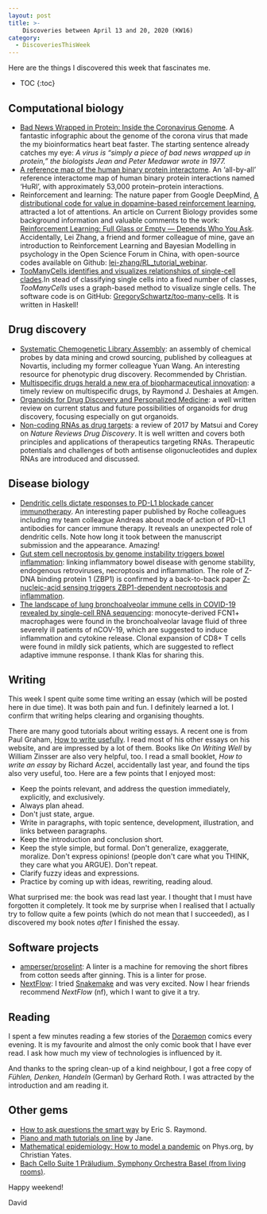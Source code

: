 ```yaml
---
layout: post
title: >- 
    Discoveries between April 13 and 20, 2020 (KW16)
category: 
  - DiscoveriesThisWeek 
---
```


Here are the things I discovered this week that fascinates me.

* TOC
{:toc}

## Computational biology

* [Bad News Wrapped in Protein: Inside the Coronavirus Genome](https://www.nytimes.com/interactive/2020/04/03/science/coronavirus-genome-bad-news-wrapped-in-protein.html). A fantastic infographic about the genome of the corona virus that made the my bioinformatics heart beat faster. The starting sentence already catches my eye: *A virus is “simply a piece of bad news wrapped up in protein,” the biologists Jean and Peter Medawar wrote in 1977.*
* [A reference map of the human binary protein interactome](https://www.nature.com/articles/s41586-020-2188-x).  An ‘all-by-all’ reference interactome map of human binary protein interactions named ‘HuRI’, with approximately 53,000 protein–protein interactions.
* Reinforcement and learning: The nature paper from Google DeepMind, [A distributional code for value in dopamine-based reinforcement learning](https://www.nature.com/articles/s41586-019-1924-6), attracted a lot of attentions. An article on Current Biology provides some background information and valuable comments to the work: [Reinforcement Learning: Full Glass or Empty — Depends Who You Ask](https://doi.org/10.1016/j.cub.2020.02.062). Accidentally, Lei Zhang, a friend and former colleague of mine, gave an introduction to Reinforcement Learning and Bayesian Modelling in psychology in the Open Science Forum in China, with open-source codes available on Github: [lei-zhang/RL_tutorial_webinar](https://github.com/lei-zhang/RL_tutorial_webinar).
* [TooManyCells identifies and visualizes relationships of single-cell clades](https://www.nature.com/articles/s41592-020-0748-5).In stead of classifying single cells into a fixed number of classes, *TooManyCells* uses a graph-based method to visualize single cells. The software code is on GitHub: [GregorySchwartz/too-many-cells](https://github.com/GregorySchwartz/too-many-cells). It is written in Haskell!

## Drug discovery

* [Systematic Chemogenetic Library Assembly](https://www.biorxiv.org/content/10.1101/2020.03.30.017244v1): an assembly of chemical probes by data mining and crowd sourcing, published by colleagues at Novartis, including my former colleague Yuan Wang. An interesting resource for phenotypic drug discovery. Recommended by Christian.
* [Multispecific drugs herald a new era of biopharmaceutical innovation](https://www.nature.com/articles/s41586-020-2168-1): a timely review on multispecific drugs, by Raymond J. Deshaies at Amgen.
* [Organoids for Drug Discovery and Personalized Medicine](https://doi.org/10.1146/annurev-pharmtox-010818-021108): a well written review on current status and future possibilities of organoids for drug discovery, focusing especially on gut organoids.
* [Non-coding RNAs as drug targets](https://www.nature.com/articles/nrd.2016.117): a review of 2017 by Matsui and Corey on *Nature Reviews Drug Discovery*. It is well written and covers both principles and applications of therapeutics targeting RNAs. Therapeutic potentials and challenges of both antisense oligonucleotides and duplex RNAs are introduced and discussed.

## Disease biology

* [Dendritic cells dictate responses to PD-L1 blockade cancer immunotherapy](https://doi.org/10.1126/scitranslmed.aav7431). An interesting paper published by Roche colleagues including my team colleague Andreas about mode of action of PD-L1 antibodies for cancer immune therapy. It reveals an unexpected role of dendritic cells. Note how long it took between the manuscript submission and the appearance. Amazing!
* [Gut stem cell necroptosis by genome instability triggers bowel inflammation](https://www.nature.com/articles/s41586-020-2127-x?WT.ec_id=NATURE-20200416&utm_source=nature_etoc&utm_medium=email&utm_campaign=20200416&sap-outbound-id=DCDF0274F32995C104360845F0B3397F555B3CB3): linking inflammatory bowel disease with genome stability, endogenous retroviruses, necroptosis and inflammation. The role of Z-DNA binding protein 1 (ZBP1) is confirmed by a back-to-back paper [Z-nucleic-acid sensing triggers ZBP1-dependent necroptosis and inflammation](https://www.nature.com/articles/s41586-020-2129-8).
* [The landscape of lung bronchoalveolar immune cells in COVID-19 revealed by
    single-cell RNA
    sequencing](https://www.medrxiv.org/content/10.1101/2020.02.23.20026690v1):
    monocyte-derived FCN1+ macrophages were found in the bronchoalveolar lavage fluid of three
    severely ill patients of nCOV-19, which are suggested to induce inflammation
    and cytokine release. Clonal expansion of CD8+ T cells were found in mildly
    sick patients, which are suggested to reflect adaptive immune response. I
    thank Klas for sharing this.


## Writing

This week I spent quite some time writing an essay (which will be posted here in
due time). It was both pain and fun. I definitely learned a lot. I confirm that
writing helps clearing and organising thoughts.

There are many good tutorials about writing essays. A recent one is from Paul
Graham, [How to write usefully](http://www.paulgraham.com/useful.html). I read
most of his other essays on his website, and are impressed by a lot of them.
Books like *On Writing Well* by William Zinsser are also very helpful, too. I
read a small booklet, *How to write an essay* by Richard Aczel, accidentally
last year, and found the tips also very useful, too. Here are a few points that
I enjoyed most:

* Keep the points relevant, and address the question immediately, explicitly,
and exclusively.
* Always plan ahead.
* Don't just state, argue.
* Write in paragraphs, with topic sentence, development, illustration, and links 
between paragraphs.
* Keep the introduction and conclusion short.
* Keep the style simple, but formal. Don't generalize, exaggerate, moralize. 
Don't express opinions! (people don't care what you THINK, they care what you 
ARGUE). Don't repeat.
* Clarify fuzzy ideas and expressions.
* Practice by coming up with ideas, rewriting, reading aloud.

What surprised me: the book was read last year. I thought that I must have
forgotten it completely. It took me by surprise when I realised that I actually
try to follow quite a few points (which do not mean that I succeeded), as I discovered my book notes *after* I finished
the essay.

## Software projects

* [amperser/proselint](https://github.com/amperser/proselint): A linter is a machine for removing the short fibres from cotton seeds after ginning. This is a linter for prose.
* [NextFlow](https://github.com/nextflow-io/nextflow): I tried
    [Snakemake](https://github.com/snakemake/snakemake) and was very excited.
    Now I hear friends recommend *NextFlow* (nf), which I want to give it a try.

## Reading

I spent a few minutes reading a few stories of the [Doraemon](https://en.wikipedia.org/wiki/Doraemon) comics every evening. It is my favourite and almost the only comic book that I have ever read. I ask how much my view of technologies is influenced by it.

And thanks to the spring clean-up of a kind neighbour, I got a free copy of *Fühlen, Denken,
Handeln* (German) by Gerhard Roth. I was attracted by the introduction and am
reading it.

## Other gems

* [How to ask questions the smart
    way](http://www.catb.org/~esr/faqs/smart-questions.html) by Eric S. Raymond.
* [Piano and math tutorials on
    line](https://sites.google.com/site/pianoandmathtutorials/home) by Jane.
* [Mathematical epidemiology: How to model a
    pandemic](https://phys.org/news/2020-03-mathematical-epidemiology-pandemic.html)
    on Phys.org, by Christian Yates.
* [Bach Cello Suite 1 Präludium, Symphony Orchestra Basel (from living rooms)](https://vimeo.com/406770215).

Happy weekend! 

David
